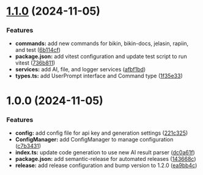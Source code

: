 # [1.1.0](https://github.com/lzif/malas/compare/v1.0.0...v1.1.0) (2024-11-05)


### Features

* **commands:** add new commands for bikin, bikin-docs, jelasin, rapiin, and test ([6b114cf](https://github.com/lzif/malas/commit/6b114cfcf6afe444f70e9b274d545999d4d0966f))
* **package.json:** add vitest configuration and update test script to run vitest ([736b811](https://github.com/lzif/malas/commit/736b811cc2adea6613fb08ec8de6610c1633094c))
* **services:** add AI, file, and logger services ([afbf1bd](https://github.com/lzif/malas/commit/afbf1bd3937868ea9127caba24fa7b7ea148ea9f))
* **types.ts:** add UserPrompt interface and Command type ([1f35e33](https://github.com/lzif/malas/commit/1f35e334ccef286c8e931e649387c955c6a44bc7))

# 1.0.0 (2024-11-05)

### Features

- **config:** add config file for api key and generation settings ([221c325](https://github.com/lzif/malas/commit/221c325a6a6608c7f4229dea40ab4c5bb14c761b))
- **ConfigManager:** add ConfigManager to manage configuration ([c7b3431](https://github.com/lzif/malas/commit/c7b3431846667b068f37f1110e7c4cfb022a4dfa))
- **index.ts:** update code generation to use new AI result parser ([dc0a61f](https://github.com/lzif/malas/commit/dc0a61f7af2aa4628e9e43c3729b74a79b62cff5))
- **package.json:** add semantic-release for automated releases ([143668c](https://github.com/lzif/malas/commit/143668c79a4e492a93649253b598b4ba613642f2))
- **release:** add release configuration and bump version to 1.2.0 ([ea9bb4c](https://github.com/lzif/malas/commit/ea9bb4c73d4828df50cab10a94efc9ea548398e6))
